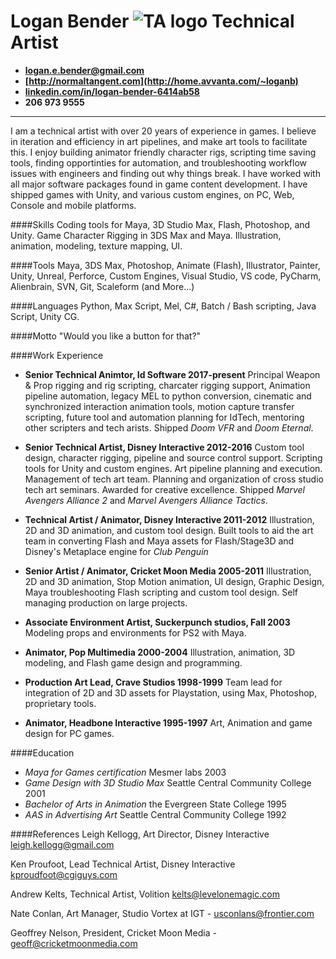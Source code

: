 # Logan Bender ![TA logo](images/TA_icon_32.png "TAlogo") Technical Artist #

- **[logan.e.bender@gmail.com](mailto:logan.e.bender@gmail.com)**
- **[http://normaltangent.com](http://home.avvanta.com/~loganb)**
- **[linkedin.com/in/logan-bender-6414ab58](https://www.linkedin.com/in/logan-bender-6414ab58)**
- **206 973 9555**

-----

 I am a technical artist with over 20 years of experience in games. I believe in iteration and efficiency in art pipelines, and make art tools to facilitate this. I enjoy building animator friendly character rigs, scripting time saving tools, finding opportinties for automation,  and troubleshooting workflow issues with engineers and finding out why things break. I have worked with all major software packages found in game content development. I have shipped games with Unity, and various custom engines, on PC, Web, Console and mobile platforms. 

####Skills
Coding tools for Maya, 3D Studio Max, Flash, Photoshop, and Unity. Game Character Rigging in 3DS Max and Maya. Illustration, animation, modeling, texture mapping, UI.

####Tools
Maya, 3DS Max, Photoshop, Animate (Flash), Illustrator, Painter, Unity, Unreal, Perforce, Custom Engines, Visual Studio, VS code, PyCharm, Alienbrain, SVN, Git, Scaleform (and More...)

####Languages
Python, Max Script, Mel, C#, Batch / Bash scripting, Java Script,  Unity CG.

####Motto
"Would you like a button for that?"

####Work Experience
- **Senior Technical Animtor, Id Software 2017-present** Principal Weapon & Prop rigging and rig scripting, charcater rigging support, Animation pipeline automation, legacy MEL to python conversion, cinematic and synchronized interaction animation tools, motion capture transfer scripting, future tool and automation planning for IdTech,  mentoring other scripters and tech arists. Shipped _Doom VFR_ and _Doom Eternal_.

- **Senior Technical Artist, Disney Interactive 2012-2016** Custom tool design, character rigging, pipeline and source control support. Scripting tools for Unity and custom engines. Art pipeline planning and execution. Management of tech art team. Planning and organization of cross studio tech art seminars. Awarded for creative excellence. Shipped _Marvel Avengers Alliance 2_ and _Marvel Avengers Alliance Tactics_.
 
- **Technical Artist / Animator, Disney Interactive 2011-2012** Illustration, 2D and 3D animation, and custom tool design. Built tools to aid the art team in converting Flash and Maya assets for Flash/Stage3D and Disney's Metaplace engine for _Club Penguin_

- **Senior Artist / Animator, Cricket Moon Media 2005-2011** Illustration, 2D and 3D animation, Stop Motion animation, UI design, Graphic Design, Maya troubleshooting Flash scripting and custom tool design. Self managing production on large projects.

- **Associate Environment Artist, Suckerpunch studios, Fall 2003** Modeling props and environments for PS2 with Maya.

- **Animator, Pop Multimedia 2000-2004** Illustration, animation, 3D modeling, and Flash game design and programming.

- **Production Art Lead, Crave Studios 1998-1999** Team lead for integration of 2D and 3D assets for Playstation, using Max, Photoshop, proprietary tools.

- **Animator, Headbone Interactive 1995-1997** Art, Animation and game design for PC games.

####Education
- *Maya for Games certification* Mesmer labs 2003
- *Game Design with 3D Studio Max* Seattle Central Community College 2001
- *Bachelor of Arts in Animation* the Evergreen State College 1995
- *AAS in Advertising Art* Seattle Central Community College 1992

####References
Leigh Kellogg, Art Director, Disney Interactive [leigh.kellogg@gmail.com](mailto:leigh.kellogg@gmail.com) 

Ken Proufoot, Lead Technical Artist, Disney Interactive [kproudfoot@cgiguys.com](mailto:kproudfoot@cgiguys.com)

Andrew Kelts, Technical Artist, Volition [kelts@levelonemagic.com](mailto:kelts@levelonemagic.com)

Nate Conlan, Art Manager, Studio Vortex at IGT - [usconlans@frontier.com](mailto:usconlans@frontier.com)

Geoffrey Nelson, President, Cricket Moon Media - [geoff@cricketmoonmedia.com](mailto:geoff@cricketmoonmedia.com)
